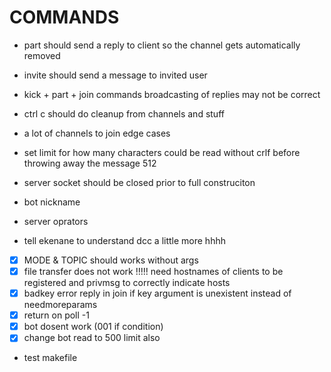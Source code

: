 # COMMANDS

- part should send a reply to client so the channel gets automatically removed
- invite should send a message to invited user
- kick + part + join commands broadcasting of replies may not be correct
- ctrl c should do cleanup from channels and stuff
- a lot of channels to join edge cases
- set limit for how many characters could be read without crlf before throwing away the message 512
- server socket should be closed prior to full construciton
- bot nickname
- server oprators

- tell ekenane to understand dcc a little more hhhh
- [x] MODE & TOPIC should works without args
- [x] file transfer does not work !!!!! need hostnames of clients to be registered and privmsg to correctly indicate hosts
- [x] badkey error reply in join if key argument is unexistent instead of needmoreparams
- [x] return on poll -1
- [x] bot dosent work (001 if condition)
- [x] change bot read to 500 limit also
- test makefile